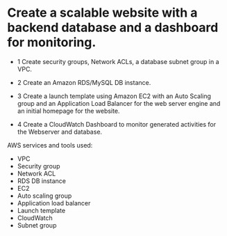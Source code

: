 # Create a scalable website with a backend database and a dashboard for monitoring. 

* 1 Create security groups, Network ACLs, a database subnet group in a VPC.

* 2 Create an Amazon RDS/MySQL DB instance.

* 3 Create a launch template using Amazon EC2 with an Auto Scaling group and an Application Load Balancer for the web server engine and an initial homepage for the website.

* 4 Create a CloudWatch Dashboard to monitor generated activities for the Webserver and database.

AWS services and tools used:
  - VPC 
  - Security group
  - Network ACL
  - RDS DB instance
  - EC2
  - Auto scaling group
  - Application load balancer
  - Launch template
  - CloudWatch
  - Subnet group
